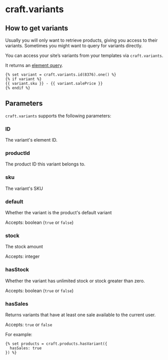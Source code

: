 # craft.variants

## How to get variants

Usually you will only want to retrieve products, giving you access to their variants. Sometimes you might want to query for variants directly.

You can access your site’s variants from your templates via `craft.variants`.

It returns an [element query](https://docs.craftcms.com/v3/dev/element-queries/).

```twig
{% set variant = craft.variants.id(8376).one() %}
{% if variant %}
{{ variant.sku }} - {{ variant.salePrice }}
{% endif %}
```

## Parameters

`craft.variants` supports the following parameters:

### ID
The variant's element ID.

### productId
The product ID this variant belongs to.

### sku
The variant's SKU

### default
Whether the variant is the product's default variant

Accepts: boolean (`true` or `false`)

### stock
The stock amount

Accepts: integer

### hasStock
Whether the variant has unlimited stock or stock greater than zero.

Accepts: boolean (`true` or `false`)

### hasSales
Returns variants that have at least one sale available to the current user.

Accepts: `true` or `false`

For example:

```twig
{% set products = craft.products.hasVariant({
  hasSales: true
}) %}
```

